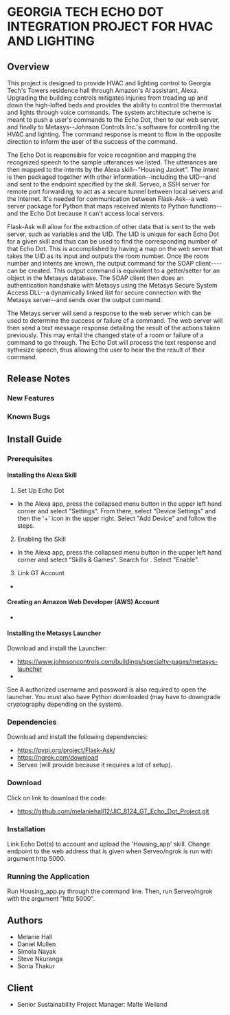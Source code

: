 # GEORGIA TECH ECHO DOT INTEGRATION PROJECT FOR HVAC AND LIGHTING
## Overview
This project is designed to provide HVAC and lighting control to Georgia Tech's Towers residence hall through Amazon's AI assistant, Alexa. Upgrading the building controls mitigates injuries from treading up and down the high-lofted beds and provides the ability to control the thermostat and lights through voice commands. The system architecture scheme is meant to push a user's commands to the Echo Dot, then to our web server, and finally to Metasys--Johnson Controls Inc.'s software for controlling the HVAC and lighting. The command response is meant to flow in the opposite direction to inform the user of the success of the command.

The Echo Dot is responsible for voice recognition and mapping the recognized speech to the sample utterances we listed. The utterances are then mapped to the intents by the Alexa skill--"Housing Jacket". The intent is then packaged together with other information--including the UID--and and sent to the endpoint specified by the skill. Serveo, a SSH server for remote port forwarding, to act as a secure tunnel between local servers and the Internet. It's needed for communication between Flask-Ask--a web server package for Python that maps received intents to Python functions--and the Echo Dot because it can't access local servers.

Flask-Ask will allow for the extraction of other data that is sent to the web server, such as variables and the UID. The UID is unique for each Echo Dot for a given skill and thus can be used to find the corresponding number of that Echo Dot. This is accomplished by having a map on the web server that takes the UID as its input and outputs the room number. Once the room number and intents are known, the output command for the SOAP client----can be created. This output command is equivalent to a getter/setter for an object in the Metasys database. The SOAP client then does an authentication handshake with Metasys using the Metasys Secure System Access DLL--a dynamically linked list for secure connection with the Metasys server--and sends over the output command.   

The Metays server will send a response to the web server which can be used to determine the success or failure of a command. The web server will then send a text message response detailing the result of the actions taken previously. This may entail the changed state of a room or failure of a command to go through. The Echo Dot will process the text response and sythesize speech, thus allowing the user to hear the the result of their command.    

## Release Notes

### New Features

### Known Bugs

## Install Guide
### Prerequisites
#### Installing the Alexa Skill
1. Set Up Echo Dot
* In the Alexa app, press the collapsed menu button in the upper left hand corner and select "Settings". From there, select "Device Settings" and then the '+' icon in the upper right. Select "Add Device" and follow the steps.  
2. Enabling the Skill
* In the Alexa app, press the collapsed menu button in the upper left hand corner and select "Skills & Games". Search for . Select "Enable".
3. Link GT Account
* 
#### Creating an Amazon Web Developer (AWS) Account
*
#### Installing the Metasys Launcher
Download and install the Launcher:
* https://www.johnsoncontrols.com/buildings/specialty-pages/metasys-launcher
*


See  A authorized username and password is also required to open the launcher. You must also have Python downloaded (may have to downgrade cryptography depending on the system).  

### Dependencies
Download and install the following dependencies:
* https://pypi.org/project/Flask-Ask/
* https://ngrok.com/download
* Serveo (will provide because it requires a lot of setup).

### Download
Click on link to download the code:
* https://github.com/melaniehall12/JIC_8124_GT_Echo_Dot_Project.git

### Installation
Link Echo Dot(s) to account and upload the 'Housing_app' skill. Change endpoint to the web address that is given when Serveo/ngrok is run with argument http 5000.

### Running the Application
Run Housing_app.py through the command line. Then, run Serveo/ngrok with the argument "http 5000".

## Authors
* Melanie Hall
* Daniel Mullen
* Simola Nayak
* Steve Nkuranga
* Sonia Thakur

## Client
* Senior Sustainability Project Manager: Malte Weiland

